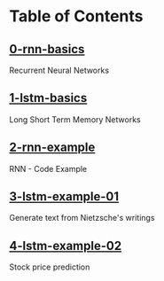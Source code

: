 # Table of Contents

## [0-rnn-basics](0-rnn-basics.ipynb)
Recurrent Neural Networks

## [1-lstm-basics](1-lstm-basics.ipynb)
Long Short Term Memory Networks

## [2-rnn-example](2-rnn-example.ipynb)
RNN - Code Example

## [3-lstm-example-01](3-lstm-example-01.ipynb)
Generate text from Nietzsche's writings

## [4-lstm-example-02](4-lstm-example-02.ipynb)
Stock price prediction